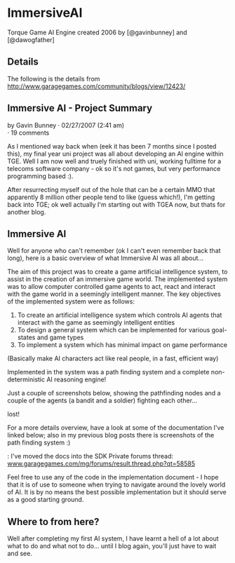 ImmersiveAI
===========

Torque Game AI Engine 
created 2006 
by [@gavinbunney] and 
[@dawogfather]

Details
-------
The following is the details from http://www.garagegames.com/community/blogs/view/12423/ 

Immersive AI - Project Summary
------------------------------
by Gavin Bunney · 02/27/2007 (2:41 am)	 
· 19 comments

As I mentioned way back when (eek it has been 7 months since I posted this), my final year uni project was all about developing an AI engine within TGE. Well I am now well and truely finished with uni, working fulltime for a telecoms software company - ok so it's not games, but very performance programming based :).

After resurrecting myself out of the hole that can be a certain MMO that apparently 8 million other people tend to like (guess which!), I'm getting back into TGE; ok well actually I'm starting out with TGEA now, but thats for another blog.

Immersive AI
------------
Well for anyone who can't remember (ok I can't even remember back that long), here is a basic overview of what Immersive AI was all about...

The aim of this project was to create a game artificial intelligence system, to assist in the creation of an immersive game world. The implemented system was to allow computer controlled game agents to act, react and interact with the game world in a seemingly intelligent manner.
The key objectives of the implemented system were as follows:

1. To create an artificial intelligence system which controls AI agents that interact with the game as seemingly intelligent entities
2. To design a general system which can be implemented for various goal-states and game types
3. To implement a system which has minimal impact on game performance

(Basically make AI characters act like real people, in a fast, efficient way)

Implemented in the system was a path finding system and a complete non-deterministic AI reasoning engine!

Just a couple of screenshots below, showing the pathfinding nodes and a couple of the agents (a bandit and a soldier) fighting each other...

lost!

For a more details overview, have a look at some of the documentation I've linked below; also in my previous blog posts there is screenshots of the path finding system :)

: I've moved the docs into the SDK Private forums thread: www.garagegames.com/mg/forums/result.thread.php?qt=58585


Feel free to use any of the code in the implementation document - I hope that it is of use to someone when trying to navigate around the lovely world of AI. It is by no means the best possible implementation but it should serve as a good starting ground.


Where to from here?
-------------------
Well after completing my first AI system, I have learnt a hell of a lot about what to do and what not to do... until I blog again, you'll just have to wait and see.

